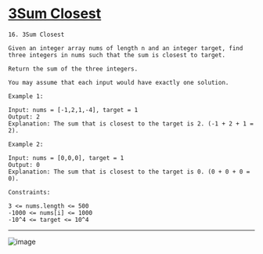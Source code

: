 # [3Sum Closest](https://leetcode.com/problems/3sum-closest/description/)

    16. 3Sum Closest

    Given an integer array nums of length n and an integer target, find three integers in nums such that the sum is closest to target.

    Return the sum of the three integers.

    You may assume that each input would have exactly one solution.

    Example 1:

    Input: nums = [-1,2,1,-4], target = 1
    Output: 2
    Explanation: The sum that is closest to the target is 2. (-1 + 2 + 1 = 2).

    Example 2:

    Input: nums = [0,0,0], target = 1
    Output: 0
    Explanation: The sum that is closest to the target is 0. (0 + 0 + 0 = 0).

    Constraints:

    3 <= nums.length <= 500
    -1000 <= nums[i] <= 1000
    -10^4 <= target <= 10^4
---
![image](https://github.com/user-attachments/assets/53023a87-505d-454c-acd8-714f5fa98717)

